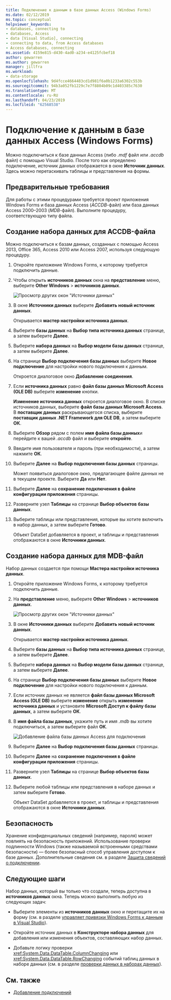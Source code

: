 ```yaml
---
title: Подключение к данным в базе данных Access (Windows Forms)
ms.date: 02/12/2019
ms.topic: conceptual
helpviewer_keywords:
- databases, connecting to
- databases, Access
- data [Visual Studio], connecting
- connecting to data, from Access databases
- Access databases, connecting
ms.assetid: 4159e815-d430-4ad0-a234-e4125fcbef18
author: gewarren
ms.author: gewarren
manager: jillfra
ms.workload:
- data-storage
ms.openlocfilehash: 9d4fcce4664483cd1d981f6a0b1233a6302c553b
ms.sourcegitcommit: 94b3a052fb1229c7e7f8804b09c1d403385c7630
ms.translationtype: MT
ms.contentlocale: ru-RU
ms.lasthandoff: 04/23/2019
ms.locfileid: "62568538"
---
```

# <a name="connect-to-data-in-an-access-database-windows-forms"></a>Подключение к данным в базе данных Access (Windows Forms)

Можно подключиться к базе данных Access (либо *.mdf* файл или *.accdb* файл) с помощью Visual Studio. После того как определено подключение, источник данных отображается в окне **Источник данных**. Здесь можно перетаскивать таблицы и представления на формы.

## <a name="prerequisites"></a>Предварительные требования

Для работы с этими процедурами требуется проект приложения Windows Forms и база данных Access (*ACCDB*-файл) или база данных Access 2000–2003 (*MDB*-файл). Выполните процедуру, соответствующую типу файла.

## <a name="create-a-dataset-for-an-accdb-file"></a>Создание набора данных для ACCDB-файла

Можно подключиться к базам данных, созданных с помощью Access 2013, Office 365, Access 2010 или Access 2007, используя следующую процедуру.

1. Откройте приложение Windows Forms, к которому требуется подключить данные.

2. Чтобы открыть **источников данных** окна на **представление** меню, выберите **Other Windows** > **источников данных**.

   ![Просмотр других окон "Источники данных"](../data-tools/media/viewdatasources.png)

3. В окне **Источники данных** выберите **Добавить новый источник данных**.

   Открывается **мастер настройки источника данных**.

4. Выберите **базы данных** на **Выбор типа источника данных** странице, а затем выберите **Далее**.

5. Выберите **набора данных** на **Выбор модели базы данных** странице, а затем выберите **Далее**.

6. На странице **Выбор подключения базы данных** выберите **Новое подключение** для настройки нового подключения к данным.

   Откроется диалоговое окно **Добавление соединения**.

7. Если **источника данных** равно **файл базы данных Microsoft Access (OLE DB)** выберите **изменение** кнопки.

   **Изменение источника данных** откроется диалоговое окно. В списке источников данных, выберите **файл базы данных Microsoft Access**. В **поставщик данных** раскрывающегося списка, выберите **поставщик данных .NET Framework для OLE DB**, а затем выберите **ОК**.

8. Выберите **Обзор** рядом с полем **имя файла базы данных**и перейдите к вашей *.accdb* файл и выберите **откройте**.

9. Введите имя пользователя и пароль (при необходимости), а затем нажмите **ОК**.

10. Выберите **Далее** на **Выбор подключения базы данных** страницы.

     Может появиться диалоговое окно, предлагающее файле данных не в текущем проекте. Выберите **Да** или **Нет**.

11. Выберите **Далее** на **сохранение подключения в файле конфигурации приложения** страницы.

12. Разверните узел **Таблицы** на странице **Выбор объектов базы данных**.

13. Выберите таблицы или представления, которые вы хотите включить в набор данных, а затем выберите **Готово**.

     Объект DataSet добавляется в проект, и таблицы и представления отображаются в окне **Источники данных**.

## <a name="create-a-dataset-for-an-mdb-file"></a>Создание набора данных для MDB-файл

Набор данных создается при помощи **Мастера настройки источника данных**.

1. Откройте приложение Windows Forms, к которому требуется подключить данные.

2. На **представление** меню, выберите **Other Windows** > **источников данных**.

   ![Просмотр других окон "Источники данных"](../data-tools/media/viewdatasources.png)

3. В окне **Источники данных** выберите **Добавить новый источник данных**.

    Открывается **мастер настройки источника данных**.

4. Выберите **базы данных** на **Выбор типа источника данных** странице, а затем выберите **Далее**.

5. Выберите **набора данных** на **Выбор модели базы данных** странице, а затем выберите **Далее**.

6. На странице **Выбор подключения базы данных** выберите **Новое подключение** для настройки нового подключения к данным.

7. Если источник данных не является **файл базы данных Microsoft Access (OLE DB)** выберите **изменение** открыть **изменение источника данных** и установите **Microsoft Доступ к файлу базы данных**, а затем выберите **ОК**.

8. В **имя файла базы данных**, укажите путь и имя *.mdb* вы хотите подключиться, а затем выберите файл **ОК**.

   ![Добавление файла базы данных Access для подключения](../data-tools/media/add-connection-access-db.png)

9. Выберите **Далее** на **Выбор подключения базы данных** страницы.

10. Выберите **Далее** на **сохранение подключения в файле конфигурации приложения** страницы.

11. Разверните узел **Таблицы** на странице **Выбор объектов базы данных**.

12. Выберите любой таблицы или представления в наборе данных и затем выберите **Готово**.

    Объект DataSet добавляется в проект, и таблицы и представления отображаются в окне **Источники данных**.

## <a name="security"></a>Безопасность

Хранение конфиденциальных сведений (например, пароля) может повлиять на безопасность приложений. Использование проверки подлинности Windows (также называемой встроенными средствами безопасности) — более безопасный способ управления доступом к базе данных. Дополнительные сведения см. в разделе [Защита сведений о подключении](/dotnet/framework/data/adonet/protecting-connection-information).

## <a name="next-steps"></a>Следующие шаги

Набор данных, который вы только что создали, теперь доступна в **источников данных** окна. Теперь можно выполнить любую из следующих задач:

- Выберите элементы из **источников данных** окно и перетащите их на форму (см. в разделе [управляет привязки Windows Forms к данным в Visual Studio](../data-tools/bind-windows-forms-controls-to-data-in-visual-studio.md)).

- Откройте источник данных в **Конструкторе набора данных** для добавления или изменения объектов, составляющих набор данных.

- Добавьте логику проверки <xref:System.Data.DataTable.ColumnChanging> или <xref:System.Data.DataTable.RowChanging> событий таблиц данных в наборе данных (см. в разделе [проверки данных в наборах данных](../data-tools/validate-data-in-datasets.md)).

## <a name="see-also"></a>См. также

- [Добавление подключений](../data-tools/add-new-connections.md)